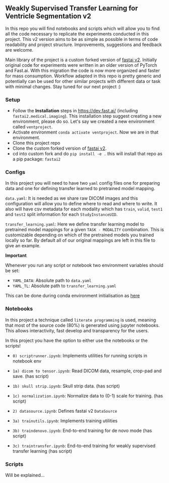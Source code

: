 ## Weakly Supervised Transfer Learning for Ventricle Segmentation v2


In this repo you will find notebooks and scripts which will allow you to find all the code necessary to replicate the experiments conducted in this project. This v2 version aims to be as simple as possible in terms of code readability and project structure. Improvements, suggestions and feedback are welcome.

Main library of the project is a custom forked version of [fastai v2](https://github.com/KeremTurgutlu/fastai2/tree/extend_medical). Initially original code for experiments were written in an older version of PyTorch and Fast.ai. With this migration the code is now more organized and faster for mass consumption. Workflow adapted in this repo is pretty generic and potentially can be used for other similar projects with different data or task with minimal changes. Stay tuned for our next project :)



### Setup

- Follow the **Installation** steps in https://dev.fast.ai/ (including `fastai2.medical.imaging`). This installation step suggest creating a new environment, please do so. Let's say we created a new environment called `ventproject`.
- Activate environment `conda activate ventproject`. Now we are in that environment.
- Clone this project repo 
- Clone the custom forked version of [fastai v2](https://github.com/KeremTurgutlu/fastai2/tree/extend_medical).
- cd into custom fork and do `pip install -e .` this will install that repo as a pip package: `fastai2`


### Configs

In this project you will need to have two `yaml` config files one for preparing data and one for defining transfer learned to pretrained model mapping. 

`data.yaml`: It is needed as we share raw DICOM images and this configuration will allow you to define where to read and where to write. It also will have csv metadata for each modality which has `train`, `valid`, `test1` and `test2` split information for each `StudyInstanceUID`.

`transfer_learning.yaml`: Here we define transfer learning model to pretrained model mappings for a given `TASK - MODALITY` combination. This is customizable depending on which of the pretrained models you trained locally so far. By default all of our original mappings are left in this file to give an example.

**Important**

Whenever you run any script or notebook two environment variables should be set:

- `YAML_DATA`: Absolute path to `data.yaml`
- `YAML_TL`: Absolute path to `transfer_learning.yaml`


This can be done during conda environment initialisation as [here](https://stackoverflow.com/questions/31598963/how-to-set-specific-environment-variables-when-activating-conda-environment)



### Notebooks

In this project a technique called `literate programming` is used, meaning that most of the source code (80%) is generated using jupyter notebooks. This allows interactivity, fast develop and transparency for the users.

In this project you have the option to either use the notebooks or the scripts!

- `0) scriptrunner.ipynb`: Implements utilities for running scripts in notebook env

- `1a) dicom to tensor.ipynb`: Read DICOM data, resample, crop-pad and save. (has script)

- `1b) skull strip.ipynb`: Skull strip data. (has script)

- `1c) normalization.ipynb`: Normalize data to (0-1) scale for training. (has script)

- `2) datasource.ipynb`: Defines fastai v2 `DataSource`

- `3a) trainutils.ipynb`: Implements training utilities

- `3b) traindenovo.ipynb`: End-to-end training for de novo mode (has script)

- `3c) traintransfer.ipynb`: End-to-end training for weakly supervised transfer learning (has script)

### Scripts

Will be explained... 





















